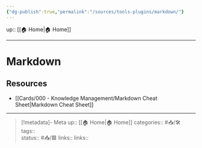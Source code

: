 ```yaml
---
{"dg-publish":true,"permalink":"/sources/tools-plugins/markdown/"}
---
```


up:: [[🏠 Home\|🏠 Home]]

---

# Markdown

## Resources
- [[Cards/000 - Knowledge Management/Markdown Cheat Sheet\|Markdown Cheat Sheet]]

---

> [!metadata]- Meta
> up:: [[🏠 Home\|🏠 Home]]
> categories:: #📥/🛠  
> tags::  
> status:: #📥/🟥 
> links:: 
> links::
